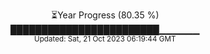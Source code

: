 <p align="center">
⏳Year Progress (80.35 %) <br>
████████████████████████▁▁▁▁▁▁ <br>
<sub>Updated: Sat, 21 Oct 2023 06:19:44 GMT</sub>
</p>

